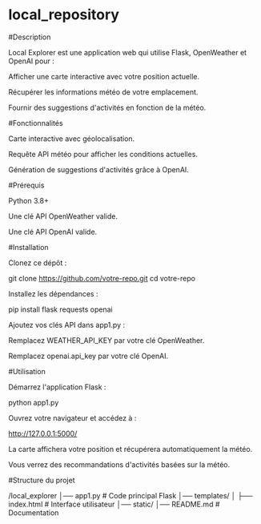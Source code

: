 # local_repository
#Description

Local Explorer est une application web qui utilise Flask, OpenWeather et OpenAI pour :

Afficher une carte interactive avec votre position actuelle.

Récupérer les informations météo de votre emplacement.

Fournir des suggestions d'activités en fonction de la météo.

#Fonctionnalités

Carte interactive avec géolocalisation.

Requête API météo pour afficher les conditions actuelles.

Génération de suggestions d'activités grâce à OpenAI.

#Prérequis

Python 3.8+

Une clé API OpenWeather valide.

Une clé API OpenAI valide.

#Installation

Clonez ce dépôt :

git clone https://github.com/votre-repo.git
cd votre-repo

Installez les dépendances :

pip install flask requests openai

Ajoutez vos clés API dans app1.py :

Remplacez WEATHER_API_KEY par votre clé OpenWeather.

Remplacez openai.api_key par votre clé OpenAI.

#Utilisation

Démarrez l'application Flask :

python app1.py

Ouvrez votre navigateur et accédez à :

http://127.0.0.1:5000/

La carte affichera votre position et récupérera automatiquement la météo.

Vous verrez des recommandations d'activités basées sur la météo.

#Structure du projet

/local_explorer
│── app1.py                # Code principal Flask
│── templates/
│   ├── index.html        # Interface utilisateur
│── static/
│── README.md             # Documentation

